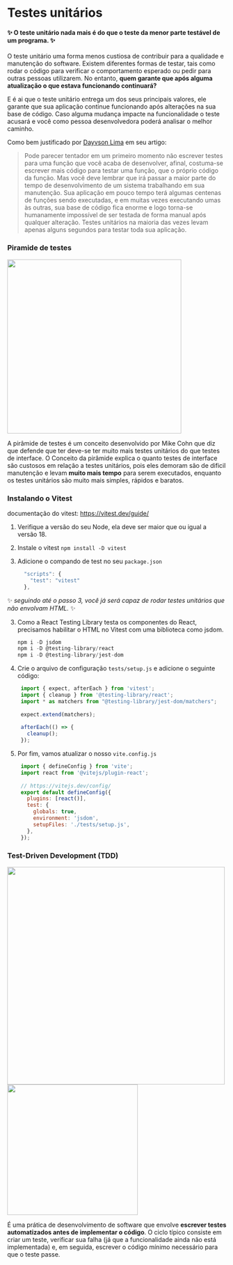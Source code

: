 # Testes unitários

####  ✨ O teste unitário nada mais é do que **o teste da menor parte testável** de um programa.  ✨
O teste unitário uma forma menos custiosa de contribuir para a qualidade e manutenção do software. Existem diferentes formas de testar, tais como rodar o código para verificar o comportamento esperado ou pedir para outras pessoas utilizarem. No entanto, **quem garante que após alguma atualização o que estava funcionando continuará?**

E é ai que o teste unitário entrega um dos seus principais valores, ele garante que sua aplicação continue funcionando após alterações na sua base de código. Caso alguma mudança impacte na funcionalidade o teste acusará e você como pessoa desenvolvedora poderá analisar o melhor caminho.

Como bem justificado por [Dayvson Lima](https://dayvsonlima.medium.com/entenda-de-uma-vez-por-todas-o-que-s%C3%A3o-testes-unit%C3%A1rios-para-que-servem-e-como-faz%C3%AA-los-2a6f645bab3) em seu artigo: 
> Pode parecer tentador em um primeiro momento não escrever testes para uma função que você acaba de desenvolver, afinal, costuma-se escrever mais código para testar uma função, que o próprio código da função. Mas você deve lembrar que irá passar a maior parte do tempo de desenvolvimento de um sistema trabalhando em sua manutenção.
Sua aplicação em pouco tempo terá algumas centenas de funções sendo executadas, e em muitas vezes executando umas às outras, sua base de código fica enorme e logo torna-se humanamente impossível de ser testada de forma manual após qualquer alteração. Testes unitários na maioria das vezes levam apenas alguns segundos para testar toda sua aplicação.

### Piramide de testes

<img src='https://github.com/lisandrascruz/ReactJS-PretaLab-Santander/assets/7760933/3f5ad4a3-3d31-4037-8b55-71f01e598a5f' width='400px'>

A pirâmide de testes é um conceito desenvolvido por Mike Cohn que diz que defende que ter deve-se ter muito mais testes unitários do que testes de interface. O Conceito da pirâmide explica o quanto testes de interface são custosos em relação a testes unitários, pois eles demoram são de dificil manutenção e levam **muito mais tempo** para serem executados, enquanto os testes unitários são muito mais simples, rápidos e baratos.


### Instalando o Vitest
documentação do vitest: https://vitest.dev/guide/ 

1. Verifique a versão do seu Node, ela deve ser maior que ou igual a versão 18.
2. Instale o vitest ```npm install -D vitest```
3. Adicione o compando de test no seu `package.json`
  
    ```javascript
      "scripts": {
        "test": "vitest"
      },
    ```
 ✨ _seguindo até o passo 3, você já será capaz de rodar testes unitários que não envolvam HTML._ ✨

3. Como a React Testing Library testa os componentes do React, precisamos habilitar o HTML no Vitest com uma biblioteca como jsdom.

     ```javascript
     npm i -D jsdom
     npm i -D @testing-library/react
     npm i -D @testing-library/jest-dom
    ```

5. Crie o arquivo de configuração `tests/setup.js` e adicione o seguinte código:
   ```javascript
    import { expect, afterEach } from 'vitest';
    import { cleanup } from '@testing-library/react';
    import * as matchers from "@testing-library/jest-dom/matchers";
    
    expect.extend(matchers);
    
    afterEach(() => {
      cleanup();
    });
   ```
7. Por fim, vamos atualizar o nosso `vite.config.js`
   ```javascript
    import { defineConfig } from 'vite';
    import react from '@vitejs/plugin-react';
    
    // https://vitejs.dev/config/
    export default defineConfig({
      plugins: [react()],
      test: {
        globals: true,
        environment: 'jsdom',
        setupFiles: './tests/setup.js',
      },
    });
   ```


### Test-Driven Development (TDD)

<img src='https://github.com/lisandrascruz/ReactJS-PretaLab-Santander/assets/7760933/cb00a734-d865-4d41-b52d-a3f42226662e' width='500px'>

<img src='https://github.com/lisandrascruz/ReactJS-PretaLab-Santander/assets/7760933/63daa1ab-494a-4a5e-9d9c-eccdca56ba29' width='300px'>

É uma prática de desenvolvimento de software que envolve **escrever testes automatizados antes de implementar o código**. O ciclo típico consiste em criar um teste, verificar sua falha (já que a funcionalidade ainda não está implementada) e, em seguida, escrever o código mínimo necessário para que o teste passe. 


